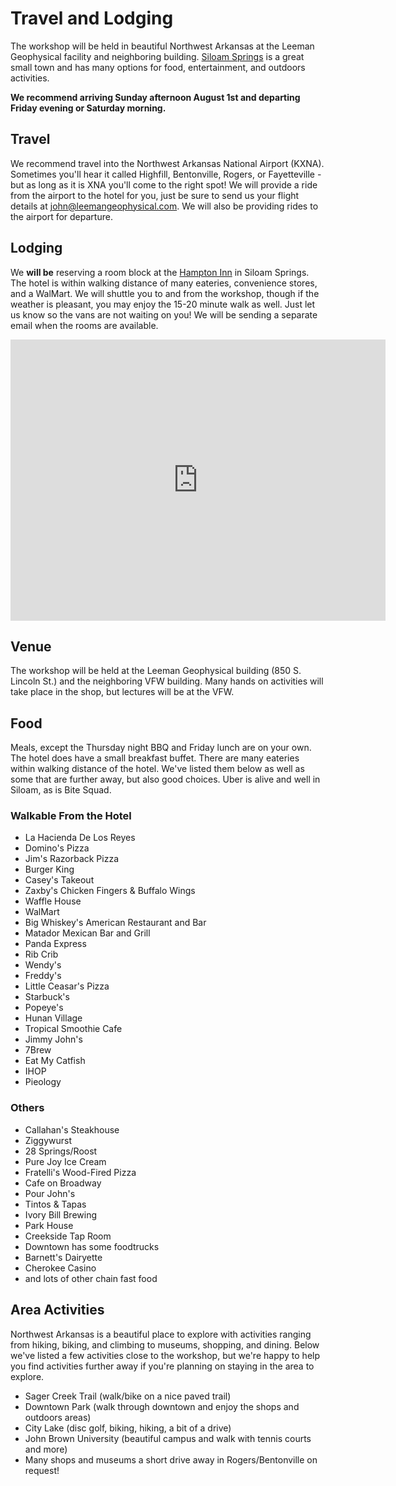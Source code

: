 # Travel and Lodging

The workshop will be held in beautiful Northwest Arkansas at the Leeman Geophysical facility
and neighboring building. [Siloam Springs](https://en.wikipedia.org/wiki/Siloam_Springs,_Arkansas)
is a great small town and has many options for food, entertainment, and outdoors activities.

**We recommend arriving Sunday afternoon August 1st and departing Friday evening or Saturday morning.**

## Travel
We recommend travel into the Northwest Arkansas National Airport (KXNA). Sometimes you'll hear
it called Highfill, Bentonville, Rogers, or Fayetteville - but as long as it is XNA you'll come
to the right spot! We will provide a ride from the airport to the hotel for you, just be sure
to send us your flight details at john@leemangeophysical.com. We will also be providing rides
to the airport for departure.

## Lodging
We **will be** reserving a room block at the [Hampton Inn](https://www.hilton.com/en/hotels/fyvsshx-hampton-siloam-springs/)
in Siloam Springs. The hotel is within
walking distance of many eateries, convenience stores, and a WalMart. We will shuttle you to
and from the workshop, though if the weather is pleasant, you may enjoy the 15-20 minute walk
as well. Just let us know so the vans are not waiting on you! We will be sending a separate email when the rooms are available.

<iframe src="https://www.google.com/maps/embed?pb=!1m18!1m12!1m3!1d3220.339280112068!2d-94.51896408476995!3d36.18262968008034!2m3!1f0!2f0!3f0!3m2!1i1024!2i768!4f13.1!3m3!1m2!1s0x87c9a27eba7f1223%3A0xbc00c25c02f4e906!2sHampton%20Inn%20Siloam%20Springs!5e0!3m2!1sen!2sus!4v1618358499410!5m2!1sen!2sus" width="600" height="450" style="border:0;" allowfullscreen="" loading="lazy"></iframe>

## Venue
The workshop will be held at the Leeman Geophysical building (850 S. Lincoln St.) and the
neighboring VFW building. Many hands on activities will take place in the shop, but lectures
will be at the VFW.

## Food
Meals, except the Thursday night BBQ and Friday lunch are on your own.
The hotel does have a small breakfast buffet.
There are many eateries within walking distance of the hotel. We've listed them below as
well as some that are further away, but also good choices.
Uber is alive and well in Siloam, as is Bite Squad.

### Walkable From the Hotel
* La Hacienda De Los Reyes
* Domino's Pizza
* Jim's Razorback Pizza
* Burger King
* Casey's Takeout
* Zaxby's Chicken Fingers & Buffalo Wings
* Waffle House
* WalMart
* Big Whiskey's American Restaurant and Bar
* Matador Mexican Bar and Grill
* Panda Express
* Rib Crib
* Wendy's
* Freddy's
* Little Ceasar's Pizza
* Starbuck's
* Popeye's
* Hunan Village
* Tropical Smoothie Cafe
* Jimmy John's
* 7Brew
* Eat My Catfish
* IHOP
* Pieology

### Others
* Callahan's Steakhouse
* Ziggywurst
* 28 Springs/Roost
* Pure Joy Ice Cream
* Fratelli's Wood-Fired Pizza
* Cafe on Broadway
* Pour John's
* Tintos & Tapas
* Ivory Bill Brewing
* Park House
* Creekside Tap Room
* Downtown has some foodtrucks
* Barnett's Dairyette
* Cherokee Casino
* and lots of other chain fast food

## Area Activities
Northwest Arkansas is a beautiful place to explore with activities ranging from hiking, biking,
and climbing to museums, shopping, and dining. Below we've listed a few activities close to
the workshop, but we're happy to help you find activities further away if you're planning on
staying in the area to explore.

* Sager Creek Trail (walk/bike on a nice paved trail)
* Downtown Park (walk through downtown and enjoy the shops and outdoors areas)
* City Lake (disc golf, biking, hiking, a bit of a drive)
* John Brown University (beautiful campus and walk with tennis courts and more)
* Many shops and museums a short drive away in Rogers/Bentonville on request!

